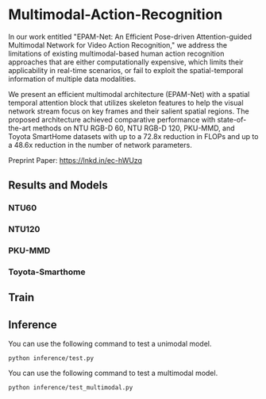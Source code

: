# Multimodal-Action-Recognition
In our work entitled "EPAM-Net: An Efficient Pose-driven Attention-guided Multimodal Network for Video Action Recognition," we address the limitations of existing multimodal-based human action recognition approaches that are either computationally expensive, which limits their applicability in real-time scenarios, or fail to exploit the spatial-temporal information of multiple data modalities. 

We present an efficient multimodal architecture (EPAM-Net) with a spatial temporal attention block that utilizes skeleton features to help the visual network stream focus on key frames and their salient spatial regions. The proposed architecture achieved comparative performance with state-of-the-art methods on NTU RGB-D 60, NTU RGB-D 120, PKU-MMD, and Toyota
SmartHome datasets with up to a 72.8x reduction in FLOPs and up to a 48.6x reduction in the number of network parameters.
 
Preprint Paper: https://lnkd.in/ec-hWUzq

## Results and Models

### NTU60

### NTU120

### PKU-MMD

### Toyota-Smarthome

## Train

## Inference 
You can use the following command to test a unimodal model.
```shell
python inference/test.py
```
You can use the following command to test a multimodal model.
```shell
python inference/test_multimodal.py
```
